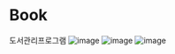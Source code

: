 # Book
도서관리프로그램
![image](https://user-images.githubusercontent.com/94959724/204711705-16c8c95e-d018-4071-ad32-4852936759fa.png)
![image](https://user-images.githubusercontent.com/94959724/204711999-4c5c251a-ed3d-4c45-9522-27f3d05a0c2f.png)
![image](https://user-images.githubusercontent.com/94959724/204712067-24b0291c-7d75-4575-ac95-e01889420b6d.png)
